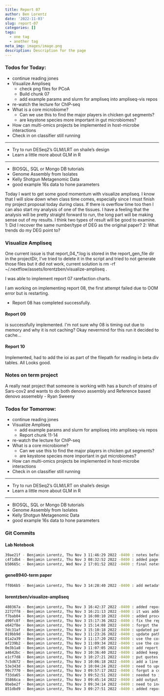 ```yaml
---
title: Report 07
author: Ben Lorentz
date: '2022-11-03'
slug: report-07
categories: []
tags:
  - one tag
  - another tag
meta_img: images/image.png
description: Description for the page
---
```


### Todos for Today:

- continue reading jones
- Visualize Ampliseq
  - check png files for PCoA
  - Build chunk 07
  - add example params and slurm for ampliseq into ampliseq-vis repos
- re-watch the lecture for ChIP-seq
- What is a core microbiome?
  - Can we use this to find the major players in chicken gut segments?
  - are keystone species more important in gut microbiomes?
- How can multi-omics projects be implemented in host-microbe interactions
- Check in on classifier still running

---

- Try to run DESeq2’s GLM/LRT on shaile’s design
- Learn a little more about GLM in R

---

- BIOSQL, SQL or Mongo DB tutorials
- Genome Assembly from Isolates
- Kelly Shotgun Metagenomic Data
- good example 16s data to hone parameters

Today I want to get some good momentum with visualize ampliseq. I know that I will slow down when class time comes, especially since I must finish my project proposal today during class. If there is overflow time too then I can also start my analysis of one of the tissues. I have a feeling that the analysis will be pretty straight forward to run, the long part will be making sense out of my results. I think two types of result will be good to examine. 1: Did I recover the same number/type of DEG as the original paper? 2: What trends do my DEG point to?

### Visualize Ampliseq

One current issue is that report_04_*.log is stored in the report_gen_file dir in the projectDir, I've tried to delete it in the script and tried to not generate those files but it did not work, current solution is rm -rf ~/.nextflow/assets/lorentzben/visualize-ampliseq . 

I was able to implement report 07 rarefaction charts.

I am working on implementing report 08, the first attempt failed due to OOM error but is restarting.
- Report 08 has completed successfully. 

#### Report 09

is successfully implemented. I'm not sure why 08 is timing out due to memory and why it is not caching? Okay nevermind for this run it decided to cache...

#### Report 10

Implemented, had to add the ioi as part of the filepath for reading in beta div tables. All Looks good. 


### Notes on term project

A really neat project that someone is working with has a bunch of strains of Sars-cov2 and wants to do both denovo assembly and Reference based denovo assemebly - Ryan Sweeny


### Todos for Tomorrow:

- continue reading jones
- Visualize Ampliseq
  - add example params and slurm for ampliseq into ampliseq-vis repos
  - Report chunk 11-14
- re-watch the lecture for ChIP-seq
- What is a core microbiome?
  - Can we use this to find the major players in chicken gut segments?
  - are keystone species more important in gut microbiomes?
- How can multi-omics projects be implemented in host-microbe interactions
- Check in on classifier still running

---

- Try to run DESeq2’s GLM/LRT on shaile’s design
- Learn a little more about GLM in R

---

- BIOSQL, SQL or Mongo DB tutorials
- Genome Assembly from Isolates
- Kelly Shotgun Metagenomic Data
- good example 16s data to hone parameters

### Git Commits

#### Lab Notebook

```bash
39ae21f - Benjamin Lorentz, Thu Nov 3 11:46:29 2022 -0400 : notes before lunch
c4f1db4 - Benjamin Lorentz, Thu Nov 3 08:32:52 2022 -0400 : added page for thursday
b50665c - Benjamin Lorentz, Wed Nov 2 17:01:52 2022 -0400 : final notes for friday
```

#### gene8940-term paper

```bash
ff0b6b5 - Benjamin Lorentz, Thu Nov 3 14:28:40 2022 -0400 : add metadata gen and update readme
```

#### lorentzben/visualize-ampliseq

```bash
480367a - Benjamin Lorentz, Thu Nov 3 16:42:37 2022 -0400 : added report 10
2272ff8 - Benjamin Lorentz, Thu Nov 3 16:21:13 2022 -0400 : it was added to the 09 not 08
f7bab04 - Benjamin Lorentz, Thu Nov 3 16:00:10 2022 -0400 : added process label med for 08
d90fc8f - Benjamin Lorentz, Thu Nov 3 15:17:36 2022 -0400 : fix the report 09 filename
e642f8e - Benjamin Lorentz, Thu Nov 3 15:14:08 2022 -0400 : forgot the .out
7dc31af - Benjamin Lorentz, Thu Nov 3 15:10:18 2022 -0400 : updated paths in 09 and main
019bb9d - Benjamin Lorentz, Thu Nov 3 11:23:26 2022 -0400 : update path for rooted tree in 08
01a2a39 - Benjamin Lorentz, Thu Nov 3 11:17:20 2022 -0400 : use the correct ordered ioi
af239b2 - Benjamin Lorentz, Thu Nov 3 11:09:34 2022 -0400 : use the correct metadata channel
0e3b1a8 - Benjamin Lorentz, Thu Nov 3 11:07:05 2022 -0400 : add report 08
a4642bc - Benjamin Lorentz, Thu Nov 3 10:36:40 2022 -0400 : added keep_tex false to report 04 head
e1cf7d8 - Benjamin Lorentz, Thu Nov 3 10:27:21 2022 -0400 : put quotes around the glob
7c5d672 - Benjamin Lorentz, Thu Nov 3 10:06:18 2022 -0400 : add a line to delete the 04 logfile in the projectdir
53e343d - Benjamin Lorentz, Thu Nov 3 10:04:24 2022 -0400 : need to update path in report 07
90c7770 - Benjamin Lorentz, Thu Nov 3 09:57:17 2022 -0400 : forgot a comma
f33da65 - Benjamin Lorentz, Thu Nov 3 09:52:51 2022 -0400 : needed to include the report in the input channel
35866ca - Benjamin Lorentz, Thu Nov 3 09:45:14 2022 -0400 : add output dir so that visualize-ampliseq will pull
0bebe2f - Benjamin Lorentz, Thu Nov 3 09:34:14 2022 -0400 : need to include the report file
851dbd9 - Benjamin Lorentz, Thu Nov 3 09:27:51 2022 -0400 : added report 07 logic for rarefaction
```

